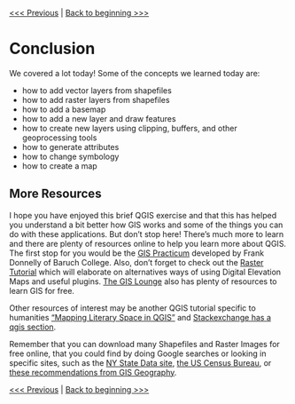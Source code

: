 [<<< Previous](20layout.md) | [Back to beginning >>>](../README.md)

# Conclusion 
We covered a lot today! Some of the concepts we learned today are:

* how to add vector layers from shapefiles
* how to add raster layers from shapefiles
* how to add a basemap
* how to add a new layer and draw features
* how to create new layers using clipping, buffers, and other geoprocessing tools
* how to generate attributes
* how to change symbology 
* how to create a map

## More Resources

I hope you have enjoyed this brief QGIS exercise and that this has helped you understand a bit better how GIS works and some of the things you can do with these applications. But don’t stop here! There’s much more to learn and there are plenty of resources online to help you learn more about QGIS. The first stop for you would be the [GIS Practicum](http://guides.newman.baruch.cuny.edu/gis) developed by Frank Donnelly of Baruch College. Also, don’t forget to check out the [Raster Tutorial](https://www.baruch.cuny.edu/confluence/display/geoportal/QGIS+Raster+Tutorial) which will elaborate on alternatives ways of using Digital Elevation Maps and useful plugins. [The GIS Lounge](https://www.gislounge.com/) also has plenty of resources to learn GIS for free.

Other resources of interest may be another QGIS tutorial specific to humanities [“Mapping Literary Space in QGIS”](http://www.meredithgoldsmith.com/qgistutorial/) and [Stackexchange has a qgis section](http://qgis.stackexchange.com/). 


Remember that you can download many Shapefiles and Raster Images for free online, that you could find by doing Google searches or looking in specific sites, such as the [NY State Data site](https://data.ny.gov/), [the US Census Bureau](https://www.census.gov/geo/maps-data/data/tiger-line.html), or [these recommendations from GIS Geography](http://gisgeography.com/best-free-gis-data-sources-raster-vector/).

[<<< Previous](20layout.md) | [Back to beginning >>>](../README.md)
